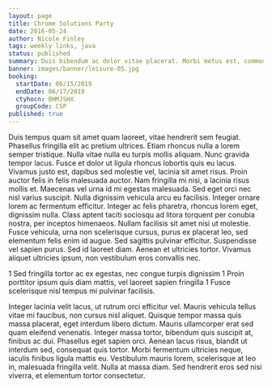 ```yaml
---
layout: page
title: Chrome Solutions Party
date: 2016-05-24
author: Nicole Finley
tags: weekly links, java
status: published
summary: Duis bibendum ac dolor vitae placerat. Morbi metus est, commodo.
banner: images/banner/leisure-05.jpg
booking:
  startDate: 06/15/2019
  endDate: 06/17/2019
  ctyhocn: BHMJSHX
  groupCode: CSP
published: true
---
```

Duis tempus quam sit amet quam laoreet, vitae hendrerit sem feugiat. Phasellus fringilla elit ac pretium ultrices. Etiam rhoncus nulla a lorem semper tristique. Nulla vitae nulla eu turpis mollis aliquam. Nunc gravida tempor lacus. Fusce et dolor ut ligula rhoncus lobortis quis eu lacus. Vivamus justo est, dapibus sed molestie vel, lacinia sit amet risus. Proin auctor felis in felis malesuada auctor. Nam fringilla mi nisi, a lacinia risus mollis et. Maecenas vel urna id mi egestas malesuada. Sed eget orci nec nisl varius suscipit.
Nulla dignissim vehicula arcu eu facilisis. Integer ornare lorem ac fermentum efficitur. Integer ac felis pharetra, rhoncus lorem eget, dignissim nulla. Class aptent taciti sociosqu ad litora torquent per conubia nostra, per inceptos himenaeos. Nullam facilisis sit amet nisi ut molestie. Fusce vehicula, urna non scelerisque cursus, purus ex placerat leo, sed elementum felis enim id augue. Sed sagittis pulvinar efficitur. Suspendisse vel sapien purus. Sed id laoreet diam. Aenean et ultricies tortor. Vivamus aliquet ultricies ipsum, non vestibulum eros convallis nec.

1 Sed fringilla tortor ac ex egestas, nec congue turpis dignissim
1 Proin porttitor ipsum quis diam mattis, vel laoreet sapien fringilla
1 Fusce scelerisque nisl tempus mi pulvinar facilisis.

Integer lacinia velit lacus, ut rutrum orci efficitur vel. Mauris vehicula tellus vitae mi faucibus, non cursus nisl aliquet. Quisque tempor massa quis massa placerat, eget interdum libero dictum. Mauris ullamcorper erat sed quam eleifend venenatis. Integer massa tortor, bibendum quis suscipit at, finibus ac dui. Phasellus eget sapien orci. Aenean lacus risus, blandit ut interdum sed, consequat quis tortor. Morbi fermentum ultricies neque, iaculis finibus ligula mattis eu. Vestibulum mauris lorem, scelerisque at leo in, malesuada fringilla velit. Nulla at massa diam. Sed hendrerit eros sed nisi viverra, et elementum tortor consectetur.
